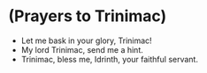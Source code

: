 # (Prayers to Trinimac)
- Let me bask in your glory, Trinimac!
- My lord Trinimac, send me a hint.
- Trinimac, bless me, Idrinth, your faithful servant.
